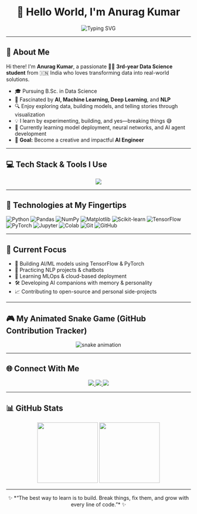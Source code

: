 <h1 align="center">👋 Hello World, I'm Anurag Kumar</h1>

<p align="center">
  <img src="https://readme-typing-svg.demolab.com?font=Fira+Code&weight=500&pause=1000&center=true&vCenter=true&width=435&lines=Data+Science+Student+%7C+AI+Explorer;ML+%2B+DL+Enthusiast+%7C+Code+%26+Coffee+Lover;Always+Learning+%F0%9F%93%9A" alt="Typing SVG" />
</p>

---

## 🚀 About Me

Hi there! I'm **Anurag Kumar**, a passionate 👨‍🎓 **3rd-year Data Science student** from 🇮🇳 India who loves transforming data into real-world solutions.

- 🎓 Pursuing B.Sc. in Data Science  
- 🧠 Fascinated by **AI, Machine Learning, Deep Learning**, and **NLP**
- 🔍 Enjoy exploring data, building models, and telling stories through visualization  
- 💡 I learn by experimenting, building, and yes—breaking things 😅  
- 🌱 Currently learning model deployment, neural networks, and AI agent development  
- 🎯 **Goal:** Become a creative and impactful **AI Engineer**

---

## 💻 Tech Stack & Tools I Use

<div align="center">
  <img src="https://skillicons.dev/icons?i=python,tensorflow,pytorch,flask,numpy,pandas,scikit-learn,opencv,jupyter,vscode,github,git,anaconda" />
</div>

---

## 🧰 Technologies at My Fingertips

![Python](https://img.shields.io/badge/-Python-3776AB?logo=python&logoColor=white&style=for-the-badge)
![Pandas](https://img.shields.io/badge/-Pandas-150458?logo=pandas&logoColor=white&style=for-the-badge)
![NumPy](https://img.shields.io/badge/-NumPy-013243?logo=numpy&logoColor=white&style=for-the-badge)
![Matplotlib](https://img.shields.io/badge/-Matplotlib-11557C?logo=matplotlib&logoColor=white&style=for-the-badge)
![Scikit-learn](https://img.shields.io/badge/-Scikit--learn-F7931E?logo=scikit-learn&logoColor=white&style=for-the-badge)
![TensorFlow](https://img.shields.io/badge/-TensorFlow-FF6F00?logo=tensorflow&logoColor=white&style=for-the-badge)
![PyTorch](https://img.shields.io/badge/-PyTorch-EE4C2C?logo=pytorch&logoColor=white&style=for-the-badge)
![Jupyter](https://img.shields.io/badge/-Jupyter-F37626?logo=jupyter&logoColor=white&style=for-the-badge)
![Colab](https://img.shields.io/badge/-Colab-F9AB00?logo=googlecolab&logoColor=white&style=for-the-badge)
![Git](https://img.shields.io/badge/-Git-F05032?logo=git&logoColor=white&style=for-the-badge)
![GitHub](https://img.shields.io/badge/-GitHub-181717?logo=github&logoColor=white&style=for-the-badge)

---

## 🔭 Current Focus

- 🤖 Building AI/ML models using TensorFlow & PyTorch  
- 🧾 Practicing NLP projects & chatbots  
- 🚀 Learning MLOps & cloud-based deployment  
- 🛠️ Developing AI companions with memory & personality  
- 📈 Contributing to open-source and personal side-projects

---

## 🎮 My Animated Snake Game (GitHub Contribution Tracker)

<p align="center">
  <img src="https://github.com/anuragkumar012/anuragkumar012/blob/output/github-contribution-grid-snake.svg" alt="snake animation" />
</p>

---

## 🌐 Connect With Me

<p align="center">
  <a href="https://www.linkedin.com/in/anurag-kumar-8997172b3" target="_blank">
    <img src="https://img.shields.io/badge/-LinkedIn-0A66C2?logo=linkedin&logoColor=white&style=for-the-badge" />
  </a>
  <a href="mailto:anuragkumar8824ak@gmail.com">
    <img src="https://img.shields.io/badge/-Gmail-D14836?logo=gmail&logoColor=white&style=for-the-badge" />
  </a>
  <a href="https://github.com/anuragkumar012" target="_blank">
    <img src="https://img.shields.io/badge/-GitHub-181717?logo=github&logoColor=white&style=for-the-badge" />
  </a>
</p>

---

## 📊 GitHub Stats

<p align="center">
  <img src="https://github-readme-stats.vercel.app/api?username=anuragkumar012&show_icons=true&theme=tokyonight&hide_border=true" height="165" />
  <img src="https://github-readme-stats.vercel.app/api/top-langs/?username=anuragkumar012&layout=compact&theme=tokyonight&hide_border=true" height="165" />
</p>

---

<p align="center">✨ *“The best way to learn is to build. Break things, fix them, and grow with every line of code.”* ✨</p>
